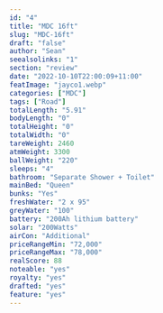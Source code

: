 ```yaml
---
id: "4"
title: "MDC 16ft"
slug: "MDC-16ft"
draft: "false"
author: "Sean"
seealsolinks: "1"
section: "review"
date: "2022-10-10T22:00:09+11:00"
featImage: "jayco1.webp"
categories: ["MDC"]
tags: ["Road"]
totalLength: "5.91"
bodyLength: "0"
totalHeight: "0"
totalWidth: "0"
tareWeight: 2460
atmWeight: 3300
ballWeight: "220"
sleeps: "4"
bathroom: "Separate Shower + Toilet"
mainBed: "Queen"
bunks: "Yes"
freshWater: "2 x 95"
greyWater: "100"
battery: "200Ah lithium battery"
solar: "200Watts"
airCon: "Additional"
priceRangeMin: "72,000"
priceRangeMax: "78,000"
realScore: 88
noteable: "yes"
royalty: "yes"
drafted: "yes"
feature: "yes"
---
```

